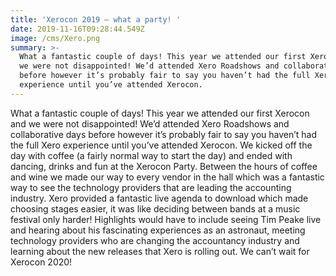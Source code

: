```yaml
---
title: 'Xerocon 2019 – what a party! '
date: 2019-11-16T09:28:44.549Z
image: /cms/Xero.png
summary: >-
  What a fantastic couple of days! This year we attended our first Xerocon and
  we were not disappointed! We’d attended Xero Roadshows and collaborative days
  before however it’s probably fair to say you haven’t had the full Xero
  experience until you’ve attended Xerocon.
---
```


What a fantastic couple of days! This year we attended our first Xerocon and we were not disappointed! We’d attended Xero Roadshows and collaborative days before however it’s probably fair to say you haven’t had the full Xero experience until you’ve attended Xerocon. We kicked off the day with coffee (a fairly normal way to start the day) and ended with dancing, drinks and fun at the Xerocon Party. Between the hours of coffee and wine we made our way to every vendor in the hall which was a fantastic way to see the technology providers that are leading the accounting industry. Xero provided a fantastic live agenda to download which made choosing stages easier, it was like deciding between bands at a music festival only harder! Highlights would have to include seeing Tim Peake live and hearing about his fascinating experiences as an astronaut, meeting technology providers who are changing the accountancy industry and learning about the new releases that Xero is rolling out. We can’t wait for Xerocon 2020!
